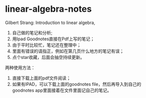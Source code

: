 # linear-algebra-notes
Gilbert Strang: Introduction to linear algebra, 
1. 自己做的笔记和分析;
2. 用Ipad Goodnotes直接在Pdf上写的笔记；
3. 由于平时比较忙，笔记还在整理中；
4. 里面有错误的请指正，例如在第几页什么地方的笔记有误；
5. 点个star收藏，后面会抽空持续更新。

两种使用方法：
1. 直接下载上面的pdf文件阅读；
2. 如果有IPAD，可以下载上面的goodnotes file，然后再导入到自己的goodnotes app里面接着在文件里面记自己的笔记。
